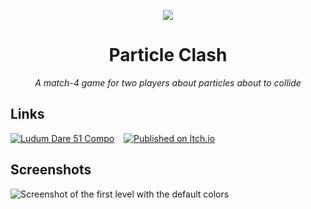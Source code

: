 <div align="center">

![](media/banner-itch.png)

# Particle Clash

_A match-4 game for two players about particles about to collide_

</div>

## Links

[![Ludum Dare 51 Compo](https://img.shields.io/badge/ludum_dare_51-compo-%23f79122)](https://ldjam.com/events/ludum-dare/51/$303236/)
 
[![Published on Itch.io](https://img.shields.io/badge/itch.io-published-%2390ce59)](https://steffo.itch.io/particle-clash)

## Screenshots

![Screenshot of the first level with the default colors](media/screenshot-1.png "Screenshot of the first level with the default colors")
